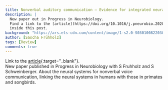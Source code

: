 ```yaml
---
title: Nonverbal auditory communication – Evidence for integrated neural systems for voice signal production and perception
description: |
  New paper out in Progress in Neurobiology.
  Find a link to the [article](https://doi.org/10.1016/j.pneurobio.2020.101948){:target="_blank"}
  inside this post.
background: "https://ars.els-cdn.com/content/image/1-s2.0-S0301008220302033-gr1.jpg"
author: [Sascha Frühholz]
tags: [Review]
comments: true
---
```


Link to the [article](https://doi.org/10.1016/j.pneurobio.2020.101948){:target="_blank"}.
<br />
New paper published in Progress in Neurobiology with S Fruhholz and S Schweinberger.
About the neural systems for nonverbal voice communication, linking the neural systems
in humans with those in primates and songbirds.
